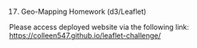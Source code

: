 17. Geo-Mapping Homework (d3/Leaflet)

Please access deployed website via the following link: https://colleen547.github.io/leaflet-challenge/
